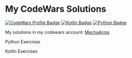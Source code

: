 # My CodeWars Solutions
[![CodeWars Profile Badge](https://www.codewars.com/users/MechaArms/badges/micro)](https://www.codewars.com/users/MechaArms)
[![Kotlin Badge](https://img.shields.io/badge/Kotlin-v1.5-884dff?style=flat-square&logo=Kotlin)](https://kotlinlang.org)
[![Python Badge](https://img.shields.io/badge/Python-v3.10-0077B5?style=flat-square&logo=Python)](https://www.python.org)

My solutions in my codewars account: [MechaArms](https://www.codewars.com/users/MechaArms)
<p>Python Exercises</p>
<p>Kotlin Exercises</p>
